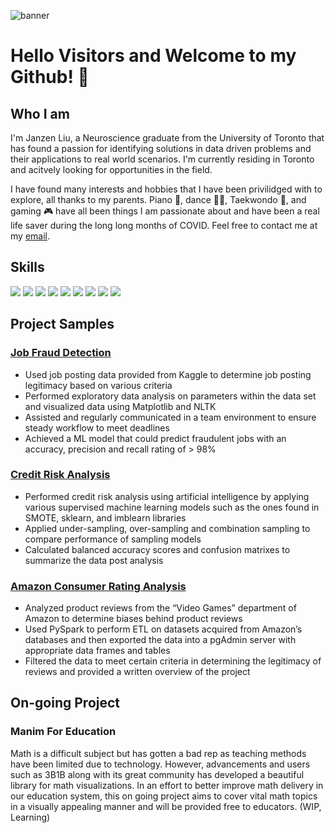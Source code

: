 
![banner](https://user-images.githubusercontent.com/100324759/160724836-27e36609-8d51-44ed-80d5-b97435cf2c2e.png)

#  Hello Visitors and Welcome to my Github! 👋

## Who I am 

I'm Janzen Liu, a Neuroscience graduate from the University of Toronto that has found a passion for identifying solutions in data driven problems and their applications to real world scenarios. I'm currently residing in Toronto and acitvely looking for opportunities in the field.

I have found many interests and hobbies that I have been privilidged with to explore, all thanks to my parents. Piano 🎹, dance 🕺🏽, Taekwondo 🥋, and gaming 🎮 have all been things I am passionate about and have been a real life saver during the long long months of COVID.
Feel free to contact me at my [email](Liujanzen@gmail.com).

## Skills
<img src="https://img.shields.io/badge/Python-FFD43B?style=for-the-badge&logo=python&logoColor=blue" /> <img src="https://img.shields.io/badge/Pandas-2C2D72?style=for-the-badge&logo=pandas&logoColor=white" /> <img src="https://img.shields.io/badge/Microsoft_Excel-217346?style=for-the-badge&logo=microsoft-excel&logoColor=white" /> <img src='https://img.shields.io/badge/Jupyter-F37626.svg?&style=for-the-badge&logo=Jupyter&logoColor=white' /> <img src="https://img.shields.io/badge/MySQL-005C84?style=for-the-badge&logo=mysql&logoColor=white" /> <img src="https://img.shields.io/badge/PostgreSQL-316192?style=for-the-badge&logo=postgresql&logoColor=white" /> <img src='https://img.shields.io/badge/TensorFlow-FF6F00?style=for-the-badge&logo=tensorflow&logoColor=white' /> <img src='https://img.shields.io/badge/Tableau-E97627?style=for-the-badge&logo=Tableau&logoColor=white' /> <img src="https://img.shields.io/badge/scikit_learn-F7931E?style=for-the-badge&logo=scikit-learn&logoColor=white" />

## Project Samples

### [Job Fraud Detection](https://github.com/YourOriginal/Capstone-project)
- Used job posting data provided from Kaggle to determine job posting legitimacy based
on various criteria
- Performed exploratory data analysis on parameters within the data set and visualized data
using Matplotlib and NLTK
- Assisted and regularly communicated in a team environment to ensure steady workflow
to meet deadlines
- Achieved a ML model that could predict fraudulent jobs with an accuracy, precision and
recall rating of > 98%

### [Credit Risk Analysis](https://github.com/YourOriginal/AI-Credit-Risk)
- Performed credit risk analysis using artificial intelligence by applying various supervised
machine learning models such as the ones found in SMOTE, sklearn, and imblearn
libraries
- Applied under-sampling, over-sampling and combination sampling to compare
performance of sampling models
- Calculated balanced accuracy scores and confusion matrixes to summarize the data post
analysis

### [Amazon Consumer Rating Analysis](https://github.com/YourOriginal/Amazon_Vine_Analysis)
- Analyzed product reviews from the “Video Games” department of Amazon to determine
biases behind product reviews
- Used PySpark to perform ETL on datasets acquired from Amazon’s databases and then
exported the data into a pgAdmin server with appropriate data frames and tables
- Filtered the data to meet certain criteria in determining the legitimacy of reviews and
provided a written overview of the project


## On-going Project

### Manim For Education

Math is a difficult subject but has gotten a bad rep as teaching methods have been limited due to technology. However, advancements and users such as 3B1B along with its great community has developed a beautiful library for math visualizations. In an effort to better improve math delivery in our education system, this on going project aims to cover vital math topics in a visually appealing manner and will be provided free to educators. (WIP, Learning)


